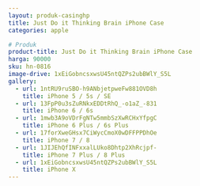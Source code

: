 ```yaml
---
layout: produk-casinghp
title: Just Do it Thinking Brain iPhone Case
categories: apple

# Produk
product-title: Just Do it Thinking Brain iPhone Case
harga: 90000
sku: hn-0816
image-drive: 1xEiGobncsxwsU45ntQZPs2ubBWlY_S5L
gallery:
  - url: 1ntRU9ruSBO-h9ANbjetpweFw881OVD8h
    title: iPhone 5 / 5s / SE
  - url: 13FpP0u3sZuRNkxEDDtRhQ_-o1aZ_-831
    title: iPhone 6 / 6s
  - url: 1mwb3A9oVDrFgNTw5mmbSzXwRCHxYfpgC
    title: iPhone 6 Plus / 6s Plus
  - url: 17forXweGHsx7CiWycCmoX0wDFFPPDhOe
    title: iPhone 7 / 8
  - url: 1JIJEhQfINFxxalLUko8Dhtp2XhRcjpf-
    title: iPhone 7 Plus / 8 Plus
  - url: 1xEiGobncsxwsU45ntQZPs2ubBWlY_S5L
    title: iPhone X
---
```

